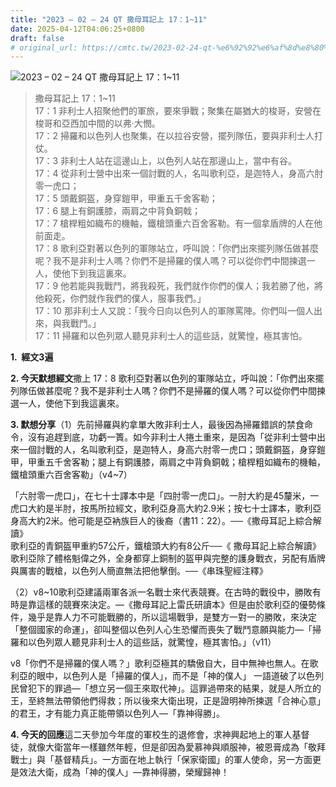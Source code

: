 ```yaml
---
title: "2023 – 02 – 24 QT 撒母耳記上 17：1~11"
date: 2025-04-12T04:06:25+0800
draft: false
# original_url: https://cmtc.tw/2023-02-24-qt-%e6%92%92%e6%af%8d%e8%80%b3%e8%a8%98%e4%b8%8a-17%ef%bc%9a111
---
```


![2023 – 02 – 24 QT 撒母耳記上 17：1\~11](/images/qt.jpg  "2023 – 02 – 24 QT 撒母耳記上 17：1\~11")

> 撒母耳記上 17：1\~11  
> 17：1 非利士人招聚他們的軍旅，要來爭戰；聚集在屬猶大的梭哥，安營在梭哥和亞西加中間的以弗‧大憫。  
> 17：2 掃羅和以色列人也聚集，在以拉谷安營，擺列隊伍，要與非利士人打仗。  
> 17：3 非利士人站在這邊山上，以色列人站在那邊山上，當中有谷。  
> 17：4 從非利士營中出來一個討戰的人，名叫歌利亞，是迦特人，身高六肘零一虎口；  
> 17：5 頭戴銅盔，身穿鎧甲，甲重五千舍客勒；  
> 17：6 腿上有銅護膝，兩肩之中背負銅戟；  
> 17：7 槍桿粗如織布的機軸，鐵槍頭重六百舍客勒。有一個拿盾牌的人在他前面走。  
> 17：8 歌利亞對著以色列的軍隊站立，呼叫說：「你們出來擺列隊伍做甚麼呢？我不是非利士人嗎？你們不是掃羅的僕人嗎？可以從你們中間揀選一人，使他下到我這裏來。  
> 17：9 他若能與我戰鬥，將我殺死，我們就作你們的僕人；我若勝了他，將他殺死，你們就作我們的僕人，服事我們。」  
> 17：10 那非利士人又說：「我今日向以色列人的軍隊罵陣。你們叫一個人出來，與我戰鬥。」  
> 17：11 掃羅和以色列眾人聽見非利士人的這些話，就驚惶，極其害怕。

**1.  經文3遍**

**2. 今天默想經文**撒上 17：8 歌利亞對著以色列的軍隊站立，呼叫說：「你們出來擺列隊伍做甚麼呢？我不是非利士人嗎？你們不是掃羅的僕人嗎？可以從你們中間揀選一人，使他下到我這裏來。

**3. 默想分享**（1）先前掃羅與約拿單大敗非利士人，最後因為掃羅錯誤的禁食命令，沒有追趕到底，功虧一簣。如今非利士人捲土重來，是因為「從非利士營中出來一個討戰的人，名叫歌利亞，是迦特人，身高六肘零一虎口；頭戴銅盔，身穿鎧甲，甲重五千舍客勒；腿上有銅護膝，兩肩之中背負銅戟；槍桿粗如織布的機軸，鐵槍頭重六百舍客勒」（v4\~7）

「六肘零一虎口」，在七十士譯本中是「四肘零一虎口」。一肘大約是45釐米，一虎口大約是半肘，按馬所拉經文，歌利亞身高大約2.9米；按七十士譯本，歌利亞身高大約2米。他可能是亞衲族巨人的後裔（書11：22）。──《撒母耳記上綜合解讀》  
歌利亞的青銅盔甲重約57公斤，鐵槍頭大約有8公斤──《 撒母耳記上綜合解讀》  
歌利亞除了體格魁偉之外，全身都穿上銅制的盔甲與完整的護身戰衣，另配有盾牌與厲害的戰槍，以色列人簡直無法把他擊倒。──《串珠聖經注釋》

（2）v8\~10歌利亞建議兩軍各派一名戰士來代表競賽。在古時的戰役中，勝敗有時是靠這樣的競賽來決定。—《撒母耳記上雷氏研讀本》但是由於歌利亞的優勢條件，幾乎是靠人力不可能戰勝的，所以這場戰爭，是雙方一對一的勝敗，來決定「整個國家的命運」，卻叫整個以色列人心生恐懼而喪失了戰鬥意願與能力—「掃羅和以色列眾人聽見非利士人的這些話，就驚惶，極其害怕。」（v11）

v8「你們不是掃羅的僕人嗎？」歌利亞極其的驕傲自大，目中無神也無人。在歌利亞的眼中，以色列人是「掃羅的僕人」，而不是「神的僕人」 一語道破了以色列民曾犯下的罪過—「想立另一個王來取代神」。這罪過帶來的結果，就是人所立的王，至終無法帶領他們得救；所以後來大衛出現，正是證明神所揀選「合神心意」的君王，才有能力真正能帶領以色列人—「靠神得勝」。

**4. 今天的回應**這二天參加今年度的軍校生的退修會，求神興起地上的軍人基督徒，就像大衛當年一樣雖然年輕，但是卻因為愛慕神與順服神，被恩膏成為「敬拜戰士」與「基督精兵」。一方面在地上執行「保家衛國」的軍人使命，另一方面更是效法大衛，成為「神的僕人」—靠神得勝，榮耀歸神！